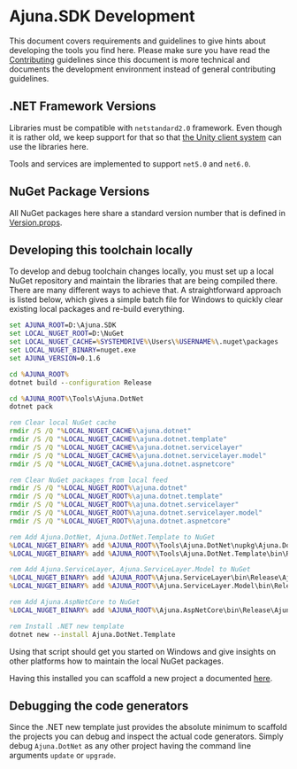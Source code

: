 # Ajuna.SDK Development
This document covers requirements and guidelines to give hints about developing the tools you find here. Please make sure you have read the [Contributing](./CONTRIBUTING.md) guidelines since this document is more technical and documents the development environment instead of general contributing guidelines.

## .NET Framework Versions
Libraries must be compatible with `netstandard2.0` framework. Even though it is rather old, we keep support for that so that [the Unity client system](https://docs.unity3d.com/2019.1/Documentation/Manual/dotnetProfileSupport.html) can use the libraries here.

Tools and services are implemented to support `net5.0` and `net6.0`.

## NuGet Package Versions
All NuGet packages here share a standard version number that is defined in [Version.props](./Version.props).

## Developing this toolchain locally
To develop and debug toolchain changes locally, you must set up a local NuGet repository and maintain the libraries that are being compiled there. There are many different ways to achieve that. A straightforward approach is listed below, which gives a simple batch file for Windows to quickly clear existing local packages and re-build everything.

```bat
set AJUNA_ROOT=D:\Ajuna.SDK
set LOCAL_NUGET_ROOT=D:\NuGet
set LOCAL_NUGET_CACHE=%SYSTEMDRIVE%\Users\%USERNAME%\.nuget\packages
set LOCAL_NUGET_BINARY=nuget.exe
set AJUNA_VERSION=0.1.6

cd %AJUNA_ROOT%
dotnet build --configuration Release

cd %AJUNA_ROOT%\Tools\Ajuna.DotNet
dotnet pack

rem Clear local NuGet cache
rmdir /S /Q "%LOCAL_NUGET_CACHE%\ajuna.dotnet"
rmdir /S /Q "%LOCAL_NUGET_CACHE%\ajuna.dotnet.template"
rmdir /S /Q "%LOCAL_NUGET_CACHE%\ajuna.dotnet.servicelayer"
rmdir /S /Q "%LOCAL_NUGET_CACHE%\ajuna.dotnet.servicelayer.model"
rmdir /S /Q "%LOCAL_NUGET_CACHE%\ajuna.dotnet.aspnetcore"

rem Clear NuGet packages from local feed
rmdir /S /Q "%LOCAL_NUGET_ROOT%\ajuna.dotnet"
rmdir /S /Q "%LOCAL_NUGET_ROOT%\ajuna.dotnet.template"
rmdir /S /Q "%LOCAL_NUGET_ROOT%\ajuna.dotnet.servicelayer"
rmdir /S /Q "%LOCAL_NUGET_ROOT%\ajuna.dotnet.servicelayer.model"
rmdir /S /Q "%LOCAL_NUGET_ROOT%\ajuna.dotnet.aspnetcore"

rem Add Ajuna.DotNet, Ajuna.DotNet.Template to NuGet
%LOCAL_NUGET_BINARY% add %AJUNA_ROOT%\Tools\Ajuna.DotNet\nupkg\Ajuna.DotNet.%AJUNA_VERSION%.nupkg -Source %LOCAL_NUGET_ROOT%
%LOCAL_NUGET_BINARY% add %AJUNA_ROOT%\Tools\Ajuna.DotNet.Template\bin\Release\Ajuna.DotNet.Template.%AJUNA_VERSION%.nupkg -Source %LOCAL_NUGET_ROOT%

rem Add Ajuna.ServiceLayer, Ajuna.ServiceLayer.Model to NuGet
%LOCAL_NUGET_BINARY% add %AJUNA_ROOT%\Ajuna.ServiceLayer\bin\Release\Ajuna.ServiceLayer.%AJUNA_VERSION%.nupkg -Source %LOCAL_NUGET_ROOT%
%LOCAL_NUGET_BINARY% add %AJUNA_ROOT%\Ajuna.ServiceLayer.Model\bin\Release\Ajuna.ServiceLayer.Model.%AJUNA_VERSION%.nupkg -Source %LOCAL_NUGET_ROOT%

rem Add Ajuna.AspNetCore to NuGet
%LOCAL_NUGET_BINARY% add %AJUNA_ROOT%\Ajuna.AspNetCore\bin\Release\Ajuna.AspNetCore.%AJUNA_VERSION%.nupkg -Source %LOCAL_NUGET_ROOT%

rem Install .NET new template
dotnet new --install Ajuna.DotNet.Template
```

Using that script should get you started on Windows and give insights on other platforms how to maintain the local NuGet packages.

Having this installed you can scaffold a new project a documented [here](./README.md).

## Debugging the code generators
Since the .NET new template just provides the absolute minimum to scaffold the projects you can debug and inspect the actual code generators. Simply debug `Ajuna.DotNet` as any other project having the command line arguments `update` or `upgrade`.